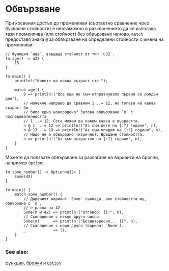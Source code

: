 # Обвързване

При косвения достъп до променливи (съответно сравнение чрез буквални стойности)
е невъзможно в разклонението да се използва тази променлива (или стойност)
без обвързване наново. `match` предоставя знака `@` за обвързване на определени
стойности с имена на променливи:

```rust,editable
// Функция `age`, връщаща стойност от тип `u32`.
fn age() -> u32 {
    15
}

fn main() {
    println!("Кажете на каква възраст сте.");

    match age() {
        0 => println!("Все още не съм отпразнувало първия си рожден ден"),
        // можехме направо да сравним 1 ..= 12, но тогава на каква възраст би
        // било едно новородено? Затова обвързваме `n` с последователността
        // 1 ..= 12. Сега можем да кажем каква е възрастта.
        n @ 1  ..= 12 => println!("Аз съм дете на {:?} години", n),
        n @ 13 ..= 19 => println!("Аз съм младеж на {:?} години", n),
        // Нищо не е обвързано (изрично). Връщаме стойността.
        n => println!("Аз съм възрастен на {:?} години", n),
    }
}
```

Можете да ползвате обвързване за разлагане на варианти на броячи, например `Option`:

```rust,editable
fn some_number() -> Option<u32> {
    Some(42)
}

fn main() {
    match some_number() {
        // Даденият вариант `Some` съвпада, ако стойността му, обвързана с `n`,
        // е равна на 42.
        Some(n @ 42) => println!("Отговор: {}!", n),
        // Съвпадение с някое друго число.
        Some(n)      => println!("Безинтересно... {}", n),
        // Съвпадение с нещо друго (вариант `None`).
        _            => (),
    }
}
```

### See also:
[функции][functions], [броячи][enums] и [`Option`][option]

[functions]: ../../fn.md
[enums]: ../../custom_types/enum.md
[option]: ../../std/option.md
